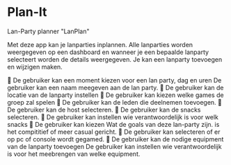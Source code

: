 # Plan-It
Lan-Party planner
"LanPlan"

Met deze app kan je lanparties inplannen. Alle lanparties worden weergegeven op een dashboard en wanneer je een bepaalde lanparty selecteert worden de details weergegeven. Je kan een lanparty toevoegen en wijzigen maken.

	De gebruiker kan een moment kiezen voor een lan party, dag en uren
  De gebruiker kan een naam meegeven aan de lan party.
 De gebruiker kan de locatie van de lanparty instellen
	De gebruiker kan kiezen welke games de groep zal spelen
	De gebruiker kan de leden die deelnemen toevoegen.
	De gebruiker kan de host selecteren.
	De gebruiker kan de snacks selecteren.
	De gebruiker kan instellen wie verantwoordelijk is voor welk snacks
	De gebruiker kan kiezen Wat de goals van deze lan-party zijn. is het compititief of meer casual gericht.
	De gebruiker kan selecteren of er op pc of console wordt gegamed.
	De gebruiker kan de nodige equipment van de lanparty toevoegen
De gebruiker kan instellen wie verantwoordelijk is voor het meebrengen van welke equipment.


